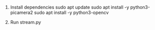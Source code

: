 1. Install dependencies
    sudo apt update 
    sudo apt install -y python3-picamera2
    sudo apt install -y python3-opencv

2. Run stream.py